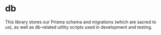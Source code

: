 # db

This library stores our Prisma schema and migrations (which are sacred to us),
as well as db-related utility scripts used in development and testing.
